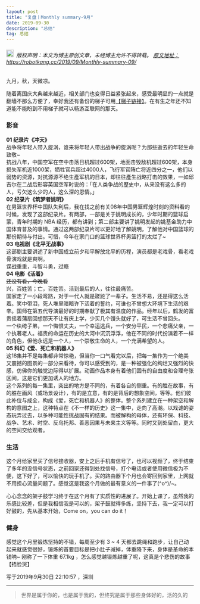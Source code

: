 ```yaml
---
layout: post
title: "复盘丨Monthly summary-9月"
date: 2019-09-30 
description: "总结"
tag: 总结
---   
```


<h6><img src="https://robotkang-1257995526.cos.ap-chengdu.myqcloud.com/icon/copyright.png" alt="copyright" style="display:inline;margin-bottom: -5px;" width="20" height="20"> 版权声明：本文为博主原创文章，未经博主允许不得转载。
<a target="_blank" href="https://robotkang.cc/2019/09/Monthly-summary-09/">原文地址：https://robotkang.cc/2019/09/Monthly-summary-09/</a>
</h6>

九月，秋，天微凉。         

随着离国庆大典越来越近，相关部门也变得日益紧张起来，感受最明显的一点就是翻墙不那么方便了，幸好我还有备份的梯子可用<a target="_blank" href="http://t.cn/AiOeQ4zO">【梯子链接】</a>。在有生之年还不知道能不能盼到不用梯子就可以畅游互联网的那天。    

### 影音
**01 纪录片《冲天》**  
战争将年轻人带入旋涡，谁来将年轻人带出战争的旋涡呢？为那些逝去的年轻生命致敬~     
抗战八年，中国空军在空中击落日机超过600架，地面击毁敌机超过600架，本身损失军机近1000架，牺牲官兵超过4000人，飞行军官阵亡将近四分之一，他们以弱势的资源，对抗源源不绝生產军机的日本，却往往產生战略打击的效果，一如邱吉尔在二战后形容英国空军时说的：「在人类争战的歷史中，从来没有这么多的人，亏欠这么少的人，这么深的恩情。」          
**02 纪录片《筑梦者姚明》**   
在男篮世界杯中国队失利后，我在找之前有关08年中国男篮辉煌时刻的资料看的时候，发现了这部纪录片。有两部，一部是关于姚明成长的，少年时期的篮球启蒙，青年时期的 NBA 经历，都有讲到；第二部主要讲了姚明发起的姚基金助力中国体育普及的事情。通过这两部纪录片可以更好地了解姚明，了解他对中国篮球的那份期待与付出。可惜，今年在家门口的篮球世界杯男篮打的太烂了~   
**03 电视剧《北平无战事》**     
这部剧主要讲述了新中国成立前夕和平解放北平的历程，演员都是老戏骨，看老戏骨演戏就是爽啊。        
谍战重重，斗智斗勇，过瘾          
**04 电影《活着》**      
~~还没有看，今晚看~~     
兴，百姓苦；亡，百姓苦。活到最后的人，往往最痛苦。   
国家走了一小段弯路，对于一代人就是蹉跎了一辈子。生活不易，还是得这么活着。笑中带泪，死人堆里暗暗许下活着的誓约，可谁也不曾想大环境下生活的艰辛。国师在第五代导演最好的时期奉献了极其有温度的作品。经年以后，鹤发的富贵摇着蒲扇回想那天不让有庆上学，少买几个馒头就好了，可生活不曾回头。   
一个纨绔子弟，一个悔恨丈夫，一个幸运逃兵，一个安分平民，一个悲痛父亲，一个执著老人。福贵的命运在历史的大河中沉沉浮浮，他在不同的时代扮演着不一样的角色，但他永远是一个人，一个崇敬生命的人，一个充满希望的人。             
**05 科幻《爱、死亡和机器人》**     
这18集并不是每集都非常惊艳，但当你一口气看完以后，把每一集作为一个绝美又震撼的图景的一部分来看待，你可以感受到的，是一种被强化的绚烂又强烈的快感，仿佛你的触觉边际得以扩展。动画作品本身有着他们固有的自由度和合理夸张区间，这是它们更加诱人的地方。      
这个系列的每一集里，突出的地方是不同的，有着各自的侧重。有的胜在故事，有的胜在画风（或场景设计），有的是立意，有的是背后的想象空间，等等。他们彼此补位与成全，构成《爱，死亡和机器人》的整体。整个系列建立在一种架空和解构的意图之上，这种特点在《不一样的历史》这一集中，走向了高潮。以戏谑的姿态玩弄过去，以多种可能性挑战固有的结果。而被解构的母体，还有环保、科技、战争、艺术、时空、反乌托邦、善恶因果与未来主义等等。同时又到处留白，更大的空间交给观者。   

### 生活
这个月给家里买了信号接收器，安上之后手机有信号了，也可以视频了，终于结束了多年的没信号状态，之前回家还得到处找信号，打个电话或者使用微信极为不便，这下好了，可以愉快的玩手机了。买的路由器下个月也会寄回到家里，上网就不用担心流量问题了。感觉这是我这个月做的最有意义的一件事了\(^o^)/~。    

心心念念的架子鼓学习终于在这个月有了实质性的进展了。开始上课了，虽然我的乐感比较差，但是我相信我是可以的，架子鼓就得多练，坚持下去，我一定可以打好鼓的，先从基本开始，Come on，you can do it！   

### 健身  
感觉这个月里锻炼坚持的不错，每周至少有 3 ~ 4 天都去跳绳和跑步，让自己动起来就感觉很好，锻炼的首要目标是把小肚子减掉，体重降下来，身体是革命的本钱呐~  刚称了一下体重 67.1kg ，怎么感觉越锻炼越重了呢，这真是个悲伤的故事【捂脸哭】  

写于2019年9月30日 22:10:57 ，深圳  


----------
>  世界是属于你的，也是属于我的，但终究是属于那些身体好的，活的久的  










